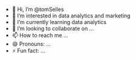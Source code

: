 - 👋 Hi, I’m @tomSelles
- 👀 I’m interested in data analytics and marketing
- 🌱 I’m currently learning data analytics
- 💞️ I’m looking to collaborate on ...
- 📫 How to reach me ...
- 😄 Pronouns: ...
- ⚡ Fun fact: ...

<!---
tomSelles/tomSelles is a ✨ special ✨ repository because its `README.md` (this file) appears on your GitHub profile.
You can click the Preview link to take a look at your changes.
--->
